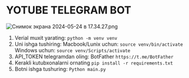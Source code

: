 # YOTUBE TELEGRAM BOT


![Снимок экрана 2024-05-24 в 17.34.27.png](..%2F%D0%A1%D0%BD%D0%B8%D0%BC%D0%BE%D0%BA%20%D1%8D%D0%BA%D1%80%D0%B0%D0%BD%D0%B0%202024-05-24%20%D0%B2%2017.34.27.png)

1. Verial muxit yarating: `python -m venv venv`
2. Uni ishga tushiring: Macbook/Lunix uchun: `source venv/bin/activate`
Windows uchun: `source venv/Scripts/activate`
3. API_TOKEN telegramdan oling: BotFather `https://t.me/BotFather`
4. Kerakli kutubxonalarni ornating `pip install -r requirements.txt`
5. Botni ishga tushuring: `Python main.py`